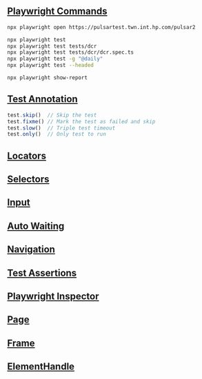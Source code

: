 ## [Playwright Commands](https://playwright.dev/docs/test-cli)

```bash
npx playwright open https://pulsartest.twn.int.hp.com/pulsar2

npx playwright test
npx playwright test tests/dcr
npx playwright test tests/dcr/dcr.spec.ts
npx playwright test -g "@daily"
npx playwright test --headed

npx playwright show-report
```

## [Test Annotation](https://playwright.dev/docs/test-annotations)

```typescript
test.skip()  // Skip the test
test.fixme() // Mark the test as failed and skip
test.slow()  // Triple test timeout
test.only()  // Only test to run
```

## [Locators](https://playwright.dev/docs/locators)
## [Selectors](https://playwright.dev/docs/selectors#text-selector)
## [Input](https://playwright.dev/docs/input#keys-and-shortcuts)
## [Auto Waiting](https://playwright.dev/docs/actionability)
## [Navigation](https://playwright.dev/docs/navigations)
## [Test Assertions](https://playwright.dev/docs/test-assertions)

## [Playwright Inspector](https://playwright.dev/docs/inspector#open-playwright-inspector)

## [Page](https://playwright.dev/docs/api/class-page)
## [Frame](https://playwright.dev/docs/api/class-frame)
## [ElementHandle](https://playwright.dev/docs/api/class-elementhandle)
